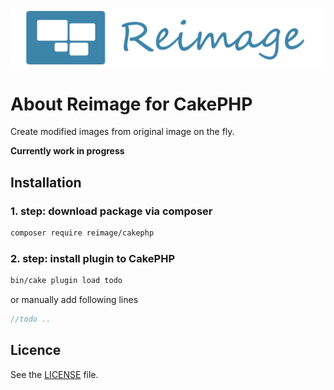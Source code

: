![Reimage logo](docs/images/logo.png)

# About Reimage for CakePHP
Create modified images from original image on the fly.

**Currently work in progress**

## Installation
### 1. step: download package via composer
```bash
composer require reimage/cakephp
```
### 2. step: install plugin to CakePHP
```bash
bin/cake plugin load todo
```
or manually add following lines
```php
//todo ..
```

## Licence
See the [LICENSE](/LICENSE) file.

